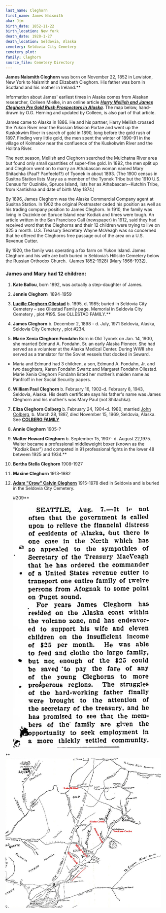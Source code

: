 ```yaml
---
last_name: Cleghorn
first_name: James Naismith
aka: Jim
birth_date: 1852-11-22
birth_location: New York
death_date: 1928-1-27
death_location: Seldovia, Alaska
cemetery: Seldovia City Cemetery
cemetery_plot: 
family: Cleghorn
source_file: Cemetery Directory
---
```

**James Naismith Cleghorn** was born on November 22, 1852 in Lewiston,
New York to Naismith and Elizabeth Cleghorn. His father was born in
Scotland and his mother in Ireland.**

Information about James' earliest times in Alaska comes from Alaskan researcher, Colleen Mielke, in an online article [***Harry Mellish and James Cleghorn
Pre Gold Rush Prospectors in Alaska***](http://freepages.rootsweb.com/~coleen/genealogy/mellish.html). The map below, hand-drawn by O.G. Herning and updated by Colleen, is also part of that article.

James came to Alaska in 1886. He and his partner, Harry Mellish
crossed the Yukon River near the Russian Mission Portae and went up the
Kuskokwim River in search of gold in 1890, long before the gold rush of 1897. Finding very little gold, the men spent the winter of 1890-91 in
the village of Kolmakov near the confluence of the Kuskokwim River and
the Holitna River.  
  
The next season, Mellish and Cleghorn searched the Mulchatna River area
but found only small quantities of super-fine gold. In 1892, the men
split up and Cleghorn went on to marry an Athabascan woman named Mary
Shitachka (Paul? Panfeelof?) of Tyonek in about 1893. (The 1900 census
in Susitna Station lists Mary as a member of the Tyonek Tribe but the
1910 U.S. Census for Ouzinkie, Spruce Island, lists her as
Athabascan--Kutchin Tribe, from Kantishna and date of birth May 1874.)

By 1896, James Cleghorn was the Alaska Commercial Company agent at
Susitna Station. In 1902 the original Postmaster ceded his position as
well as his trading company position to James Cleghorn. In 1910, the
family was living in Ouzinkie on Spruce Island near Kodiak and times
were tough. An article written in the San Francisco Call (newspaper) in
1912, said they had received word that the Cleghorns and their 12
children were trying to live on $25 a month. U.S. Treasury Secretary
Wayne McVeagh was so concerned that he offered the Cleghorns free
passage out of the area on a U.S. Revenue Cutter.

By 1920, the family was operating a fox farm on Yukon Island. James
Cleghorn and his wife are both buried in Seldovia’s Hillside Cemetery
below the Russian Orthodox Church.  (James 1852-1928) (Mary
1866-1932).

### James and Mary had 12 children:

1.  **Kate Ballou**, born 1892, was actually a step-daughter of James.

2.  **Jennie Cleghorn**  1894-1959

3.  [**Lucille Cleghorn Ollestad**](./Ollestad_Lucille_Cleghorn.md) b. 1895, d. 1985; buried in Seldovia
    City Cemetery – see Ollestad Family page. Memorial in Seldovia City
    Cemetery , plot \#195. See OLLESTAD FAMILY.**

4.  **James Cleghorn** b. December 2, 1898 - d. July, 1971 Seldovia,
    Alaska, Seldovia City Cemetery , plot \#234.

5.  **Marie Xenia Cleghorn Fondahn** Born in Old Tyonek on Jan. 14,
    1900, she married Edmund A. Fondahn, Sr. an early Alaska Pioneer.
    She had served as a volunteer at the Alaska Medical Center. During
    WWII she served as a translator for the Soviet vessels that docked
    in Seward.

- Maria and Edmund had 3 children, a son, Edmund A. Fondahn, Jr. and two
daughters, Karen Fondahn Swartz and Margaret Fondahn Ollestad. Marie
Xenia Cleghorn Fondahn listed her mother’s maiden name as Panfiloff in
her Social Security papers.

6.  **William Paul Cleghorn** b. February 16, 1902-d. February 8, 1943,
    Seldovia, Alaska. His death certificate says his father's name was
    James Cleghorn and his mother's was Mary Paul (not Shitachka).

7.  **Eliza Cleghorn Colberg** b. February 24, 1904-d. 1980; married [John
    Colberg](./Colberg_John.md), b. March 28, 1887, died November 15, 1969, Seldovia,
    Alaska. See [**COLBERG FAMILY**](./Colberg_Family)

8.  **Annie Cleghorn** 1905-?

9.  **Walter Howard Cleghorn** b. September 15, 1907- d. August 22,1975.
    Walter became a professional middleweight boxer (known as the
    "Kodiak Bear") and competed in 91 professional fights in the lower
    48 between 1925 and 1934.**

10. **Bertha Stella Cleghorn** 1908-1927

11. **Maxine Cleghorn** 1913-1982

12. [**Adam "Crow" Calvin Cleghorn**](./Cleghorn_Adam_Calvin.md) 1915-1978 died in Seldovia and is
    buried in the Seldovia City Cemetery.
    
    
    \#209**![](../assets/images/James%20Naismith%20Cleghorn%20family/media/image1.jpeg)


  
  
**![](../assets/images/James%20Naismith%20Cleghorn%20family/media/image2.jpeg)

